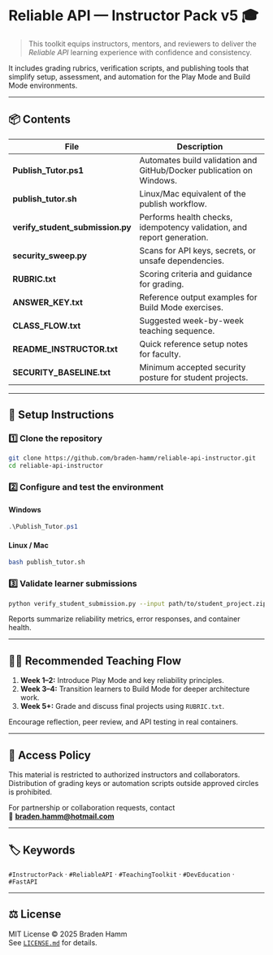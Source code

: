 # Reliable API — Instructor Pack v5 🎓

> 
> This toolkit equips instructors, mentors, and reviewers to deliver the *Reliable API* learning experience with confidence and consistency.

It includes grading rubrics, verification scripts, and publishing tools that simplify setup, assessment, and automation for the Play Mode and Build Mode environments.

---

## 📦 Contents

| File | Description |
|------|--------------|
| **Publish_Tutor.ps1** | Automates build validation and GitHub/Docker publication on Windows. |
| **publish_tutor.sh** | Linux/Mac equivalent of the publish workflow. |
| **verify_student_submission.py** | Performs health checks, idempotency validation, and report generation. |
| **security_sweep.py** | Scans for API keys, secrets, or unsafe dependencies. |
| **RUBRIC.txt** | Scoring criteria and guidance for grading. |
| **ANSWER_KEY.txt** | Reference output examples for Build Mode exercises. |
| **CLASS_FLOW.txt** | Suggested week-by-week teaching sequence. |
| **README_INSTRUCTOR.txt** | Quick reference setup notes for faculty. |
| **SECURITY_BASELINE.txt** | Minimum accepted security posture for student projects. |

---

## 🧭 Setup Instructions

### 1️⃣ Clone the repository
```bash
git clone https://github.com/braden-hamm/reliable-api-instructor.git
cd reliable-api-instructor
```

### 2️⃣ Configure and test the environment

#### Windows
```powershell
.\Publish_Tutor.ps1
```

#### Linux / Mac
```bash
bash publish_tutor.sh
```

### 3️⃣ Validate learner submissions
```bash
python verify_student_submission.py --input path/to/student_project.zip
```

Reports summarize reliability metrics, error responses, and container health.

---

## 🧑‍🏫 Recommended Teaching Flow

1. **Week 1–2:** Introduce Play Mode and key reliability principles.  
2. **Week 3–4:** Transition learners to Build Mode for deeper architecture work.  
3. **Week 5+:** Grade and discuss final projects using `RUBRIC.txt`.  

Encourage reflection, peer review, and API testing in real containers.

---

## 🔐 Access Policy

This material is restricted to authorized instructors and collaborators.  
Distribution of grading keys or automation scripts outside approved circles is prohibited.

For partnership or collaboration requests, contact  
📧 **braden.hamm@hotmail.com**

---

## 🏷 Keywords
`#InstructorPack` · `#ReliableAPI` · `#TeachingToolkit` · `#DevEducation` · `#FastAPI`

---

## ⚖️ License
MIT License © 2025 Braden Hamm  
See [`LICENSE.md`](./LICENSE.md) for details.
